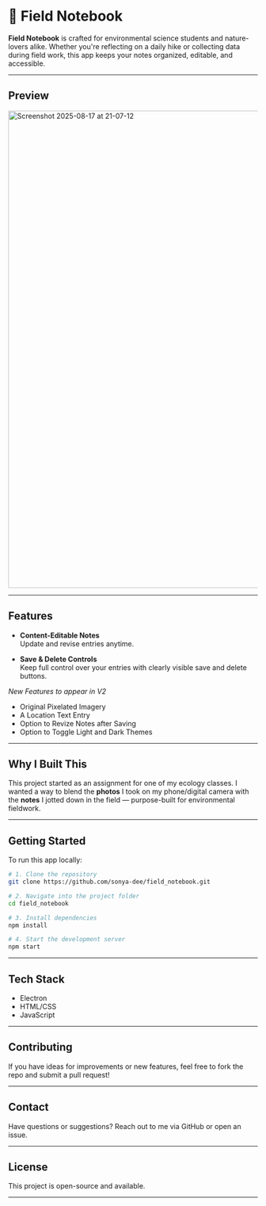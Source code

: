 # 🌿 Field Notebook

**Field Notebook** is crafted for environmental science students and nature-lovers alike. Whether you're reflecting on a daily hike or collecting data during field work, this app keeps your notes organized, editable, and accessible.

---
## Preview 
<img width="933" height="963" alt="Screenshot 2025-08-17 at 21-07-12 " src="https://github.com/user-attachments/assets/502486f0-fcde-4706-bb96-c0a50de6e8ad" />

---

## Features

- **Content-Editable Notes**  
  Update and revise entries anytime.

- **Save & Delete Controls**  
  Keep full control over your entries with clearly visible save and delete buttons.

*New Features to appear in V2*
- Original Pixelated Imagery
- A Location Text Entry
- Option to Revize Notes after Saving
- Option to Toggle Light and Dark Themes

---

## Why I Built This

This project started as an assignment for one of my ecology classes. I wanted a way to blend the **photos** I took on my phone/digital camera with the **notes** I jotted down in the field — purpose-built for environmental fieldwork.

---

## Getting Started

To run this app locally:

```bash
# 1. Clone the repository
git clone https://github.com/sonya-dee/field_notebook.git

# 2. Navigate into the project folder
cd field_notebook

# 3. Install dependencies
npm install

# 4. Start the development server
npm start
```

---
## Tech Stack 

- Electron
- HTML/CSS  
- JavaScript

---

## Contributing

If you have ideas for improvements or new features, feel free to fork the repo and submit a pull request!

---

## Contact

Have questions or suggestions? Reach out to me via GitHub or open an issue.

---

## License

This project is open-source and available. 

---

